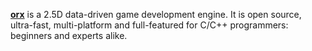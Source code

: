 [**orx**](https://orx-project.org/) is a 2.5D data-driven game development engine. It is open source, ultra-fast, multi-platform and full-featured for C/C++ programmers: beginners and experts alike.